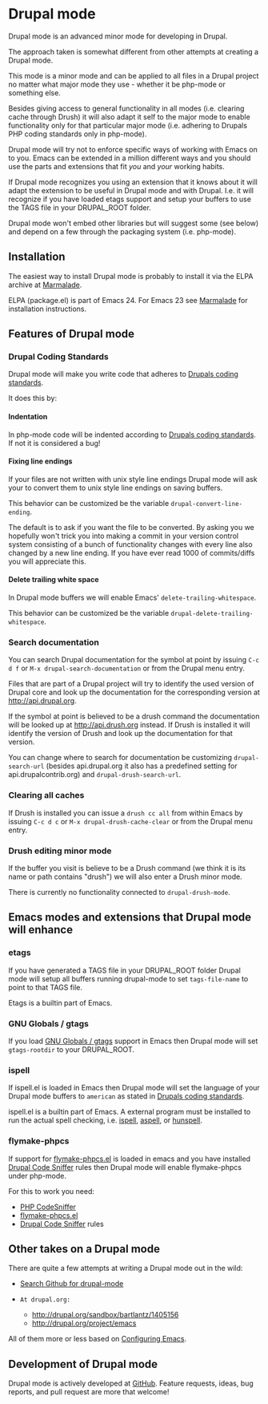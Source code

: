 # Drupal mode

Drupal mode is an advanced minor mode for developing in Drupal.

The approach taken is somewhat different from other attempts at
creating a Drupal mode.

This mode is a minor mode and can be applied to all files in a Drupal
project no matter what major mode they use - whether it be php-mode or
something else.

Besides giving access to general functionality in all modes
(i.e. clearing cache through Drush) it will also adapt it self to the
major mode to enable functionality only for that particular major mode
(i.e. adhering to Drupals PHP coding standards only in php-mode).

Drupal mode will try not to enforce specific ways of working with
Emacs on to you. Emacs can be extended in a million different ways and
you should use the parts and extensions that fit *you* and *your*
working habits.

If Drupal mode recognizes you using an extension that it knows about
it will adapt the extension to be useful in Drupal mode and with
Drupal. I.e. it will recognize if you have loaded etags support and
setup your buffers to use the TAGS file in your DRUPAL_ROOT folder.

Drupal mode won't embed other libraries but will suggest some (see
below) and depend on a few through the packaging system
(i.e. php-mode).


## Installation

The easiest way to install Drupal mode is probably to install it via
the ELPA archive at [Marmalade](http://marmalade-repo.org/packages/drupal-mode).

ELPA (package.el) is part of Emacs 24. For Emacs 23 see
[Marmalade](http://marmalade-repo.org) for installation instructions.


## Features of Drupal mode

### Drupal Coding Standards

Drupal mode will make you write code that adheres to
[Drupals coding standards](http://drupal.org/coding-standards#indenting).

It does this by:


#### Indentation

In php-mode code will be indented according to
[Drupals coding standards](http://drupal.org/coding-standards#indenting). If not
it is considered a bug!


#### Fixing line endings

If your files are not written with unix style line endings Drupal mode
will ask your to convert them to unix style line endings on saving
buffers.

This behavior can be customized be the variable
`drupal-convert-line-ending`.

The default is to ask if you want the file to be converted. By asking
you we hopefully won't trick you into making a commit in your version
control system consisting of a bunch of functionality changes with
every line also changed by a new line ending. If you have ever read
1000 of commits/diffs you will appreciate this.


#### Delete trailing white space

In Drupal mode buffers we will enable Emacs'
`delete-trailing-whitespace`.

This behavior can be customized be the variable
`drupal-delete-trailing-whitespace`.


### Search documentation

You can search Drupal documentation for the symbol at point by issuing
`C-c d f` or `M-x drupal-search-documentation` or from the Drupal
menu entry.

Files that are part of a Drupal project will try to identify the used
version of Drupal core and look up the documentation for the
corresponding version at http://api.drupal.org.

If the symbol at point is believed to be a drush command the
documentation will be looked up at http://api.drush.org instead. If
Drush is installed it will identify the version of Drush and look up
the documentation for that version.

You can change where to search for documentation be customizing
`drupal-search-url` (besides api.drupal.org it also has a predefined
setting for api.drupalcontrib.org) and `drupal-drush-search-url`.


### Clearing all caches

If Drush is installed you can issue a `drush cc all` from within Emacs
by issuing `C-c d c` or `M-x drupal-drush-cache-clear` or from the
Drupal menu entry.


### Drush editing minor mode

If the buffer you visit is believe to be a Drush command (we think it
is its name or path contains "drush") we will also enter a Drush minor
mode.

There is currently no functionality connected to `drupal-drush-mode`.

## Emacs modes and extensions that Drupal mode will enhance

### etags

If you have generated a TAGS file in your DRUPAL_ROOT folder Drupal
mode will setup all buffers running drupal-mode to set
`tags-file-name` to point to that TAGS file.

Etags is a builtin part of Emacs.


### GNU Globals / gtags

If you load [GNU Globals / gtags](http://www.gnu.org/software/global/)
support in Emacs then Drupal mode will set `gtags-rootdir` to your
DRUPAL_ROOT.


### ispell

If ispell.el is loaded in Emacs then Drupal mode will set the language
of your Drupal mode buffers to `american` as stated in [Drupals coding
standards](http://drupal.org/coding-standards).

ispell.el is a builtin part of Emacs. A external program must be
installed to run the actual spell checking,
i.e. [ispell](http://www.gnu.org/software/ispell/),
[aspell](http://aspell.net/), or
[hunspell](http://hunspell.sourceforge.net/).


### flymake-phpcs

If support for
[flymake-phpcs.el](https://github.com/illusori/emacs-flymake-phpcs) is
loaded in emacs and you have installed
[Drupal Code Sniffer](http://drupal.org/project/drupalcs) rules then
Drupal mode will enable flymake-phpcs under php-mode.

For this to work you need:

*    [PHP CodeSniffer](http://pear.php.net/package/PHP_CodeSniffer)
*    [flymake-phpcs.el](http://marmalade-repo.org/packages/flymake-phpcs)
*    [Drupal Code Sniffer](http://drupal.org/project/drupalcs) rules


## Other takes on a Drupal mode

There are quite a few attempts at writing a Drupal mode out in the
wild:

*    [Search Github for drupal-mode](https://github.com/search?type=Repositories&q=drupal-mode)
*     At drupal.org:
	* http://drupal.org/sandbox/bartlantz/1405156
	* http://drupal.org/project/emacs

All of them more or less based on
[Configuring Emacs](http://drupal.org/node/59868).


## Development of Drupal mode

Drupal mode is actively developed at
[GitHub](https://github.com/arnested/drupal-mode).  Feature requests,
ideas, bug reports, and pull request are more that welcome!
